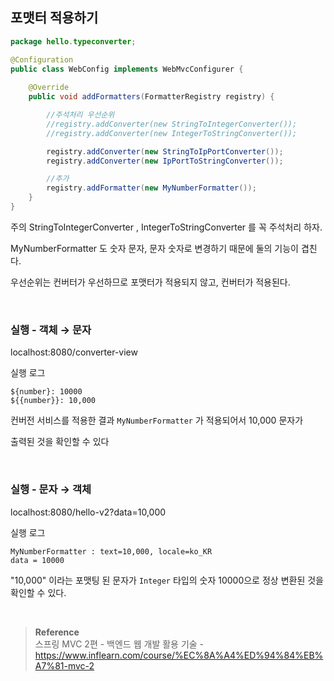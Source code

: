 ## 포맷터 적용하기

```java
package hello.typeconverter;

@Configuration
public class WebConfig implements WebMvcConfigurer {
    
    @Override
    public void addFormatters(FormatterRegistry registry) {

        //주석처리 우선순위
        //registry.addConverter(new StringToIntegerConverter());
        //registry.addConverter(new IntegerToStringConverter());

        registry.addConverter(new StringToIpPortConverter());
        registry.addConverter(new IpPortToStringConverter());

        //추가
        registry.addFormatter(new MyNumberFormatter());
    }
}
```

주의 StringToIntegerConverter , IntegerToStringConverter 를 꼭 주석처리 하자.

MyNumberFormatter 도 숫자 문자, 문자 숫자로 변경하기 때문에 둘의 기능이 겹친다. 

우선순위는 컨버터가 우선하므로 포맷터가 적용되지 않고, 컨버터가 적용된다.

<br/>

### 실행 - 객체 → 문자

localhost:8080/converter-view

실행 로그

```
${number}: 10000
${{number}}: 10,000
```

컨버전 서비스를 적용한 결과 `MyNumberFormatter` 가 적용되어서 10,000 문자가 

출력된 것을 확인할 수 있다

<br/>

### 실행 - 문자 → 객체

localhost:8080/hello-v2?data=10,000

실행 로그

```
MyNumberFormatter : text=10,000, locale=ko_KR
data = 10000
```

"10,000" 이라는 포맷팅 된 문자가 `Integer` 타입의 숫자 10000으로 정상 변환된 것을 확인할 수 있다.

<br/>

>**Reference** <br/>스프링 MVC 2편 - 백엔드 웹 개발 활용 기술 - https://www.inflearn.com/course/%EC%8A%A4%ED%94%84%EB%A7%81-mvc-2